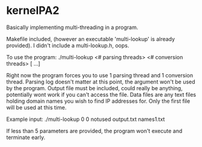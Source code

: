 # kernelPA2
Basically implementing multi-threading in a program.

Makefile included, (however an executable 'multi-lookup' is already provided).
I didn't include a multi-lookup.h, oops.

To use the program:
./multi-lookup <# parsing threads> <# conversion threads> <parsing log> <output file> [ <datafile> ...]
  
Right now the program forces you to use 1 parsing thread and 1 conversion thread.
Parsing log doesn't matter at this point, the argument won't be used by the program.
Output file must be included, could really be anything, potentially wont work if you can't access the file.
Data files are any text files holding domain names you wish to find IP addresses for. Only the first file will be used at this time.

Example input:
./multi-lookup 0 0 notused output.txt names1.txt

If less than 5 parameters are provided, the program won't execute and terminate early.
